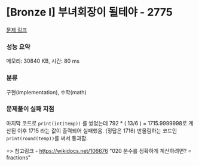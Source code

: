 # [Bronze I] 부녀회장이 될테야 - 2775 

[문제 링크](https://www.acmicpc.net/problem/2775) 

### 성능 요약

메모리: 30840 KB, 시간: 80 ms

### 분류

구현(implementation), 수학(math)


### 문제풀이 실패 지점

 마지막 코드로 `print(int(temp))` 를 썼었는데 792 * ( 13/6 ) = 1715.9999998로 계산된 이후 1715 라는 값이 출력되어 실패했음. (정답은 1716)
 반올림하는 코드인 `print(round(temp))`를 써서 통과함.
 
 => 참고링크 - https://wikidocs.net/106676 "020 분수를 정확하게 계산하려면? = fractions"
 
